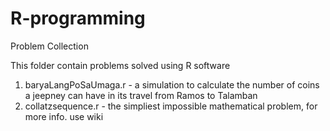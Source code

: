 # R-programming
Problem Collection

This folder contain problems solved using R software 

1. baryaLangPoSaUmaga.r - a simulation to calculate the number of coins a jeepney can have in its travel from Ramos to Talamban
2. collatzsequence.r - the simpliest impossible mathematical problem, for more info. use wiki
